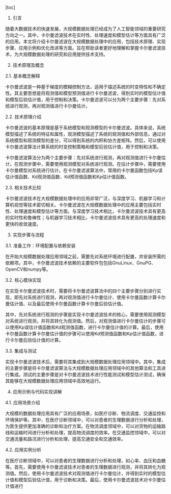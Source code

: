 
[toc]                    
                
                
1. 引言

随着大数据技术的快速发展，大规模数据处理已经成为了人工智能领域的重要研究方向之一。其中，卡尔曼滤波技术在实时性、处理速度和模型估计等方面具有广泛的应用。本文将介绍卡尔曼滤波在大规模数据处理中的应用，包括技术原理、实现步骤、应用示例和优化改进等方面。旨在帮助读者更好地理解和掌握卡尔曼滤波技术，为大规模数据处理的研究和应用提供技术支持。

2. 技术原理及概念

2.1. 基本概念解释

卡尔曼滤波是一种基于梯度的模糊控制方法，适用于描述系统的时变特性和不确定性。其主要思想是将观测值和模型预测值进行卡尔曼滤波，得到实时的模型估计值和模型后验估计值，用于控制和决策。卡尔曼滤波可以分为两个主要步骤：先对系统进行观测，再对观测值进行卡尔曼估计。

2.2. 技术原理介绍

卡尔曼滤波的基本原理是基于系统模型和观测模型的卡尔曼滤波。具体来说，系统模型描述了系统的特征和属性，观测模型描述了系统的观测值和外部信息。通过对系统模型和观测模型的差分，可以得到系统的内积和协方差矩阵。然后，可以使用卡尔曼滤波算法计算系统的时变控制策略和模型后验估计值，用于控制和决策。

卡尔曼滤波算法分为两个主要步骤：先对系统进行观测，再对观测值进行卡尔曼估计。在观测步骤中，需要使用观测模型对系统进行观测。在估计步骤中，需要使用卡尔曼模型对系统进行估计。在卡尔曼滤波算法中，常用的卡尔曼函数包括Kp误估计值函数、Kd观测值函数、Kd预测值函数和Kp估计值函数。

2.3. 相关技术比较

卡尔曼滤波技术在大规模数据处理中的应用非常广泛，与深度学习、机器学习和计算机视觉等技术密切相关。卡尔曼滤波在大规模数据处理中的应用主要包括实时性、处理速度和模型估计等方面。与深度学习技术相比，卡尔曼滤波技术具有更高的实时性和鲁棒性；与机器学习技术相比，卡尔曼滤波技术具有更高的处理速度和更快的收敛速度。

3. 实现步骤与流程

3.1. 准备工作：环境配置与依赖安装

在开始大规模数据处理应用领域之前，需要先对系统环境进行配置，并安装所需的依赖项。其中，卡尔曼滤波技术依赖的主要软件包包括GnuLinux、GnuPG、OpenCV和numpy等。

3.2. 核心模块实现

在实现卡尔曼滤波技术时，需要将卡尔曼滤波算法中的四个主要步骤分别进行实现，即先对系统进行观测，再对观测值进行卡尔曼估计、使用卡尔曼函数计算卡尔曼估计值、以及最后使用卡尔曼函数计算卡尔曼后验估计值。

其中，先对系统进行观测的步骤是实现卡尔曼滤波技术的核心，需要使用观测模型对系统进行观测，并将其转化为观测值。然后，对观测值进行卡尔曼估计的步骤可以使用Kp误估计值函数和Kd观测值函数，进行卡尔曼估计值的计算。最后，使用卡尔曼函数计算卡尔曼估计值的步骤可以使用Kd预测值函数和Kp估计值函数，进行卡尔曼后验估计值的计算。

3.3. 集成与测试

实现卡尔曼滤波技术后，需要将其集成到大规模数据处理应用领域中。其中，集成的主要步骤是将卡尔曼滤波算法与大规模数据处理应用领域中的其他算法和工具进行集成。测试的主要步骤是对卡尔曼滤波技术进行性能测试和模型估计测试，确保其能够在大规模数据处理应用领域中高效地运行。

4. 应用示例与代码实现讲解

4.1. 应用场景介绍

大规模的数据处理应用具有广泛的应用场景，如医疗诊断、物流调度、交通监控和环境保护等。其中，在医疗诊断领域中，可以对患者的生理数据进行分析和处理，为医生提供更加准确的诊断和治疗方案。在物流调度领域中，可以对货物的运输路线和运输时间进行分析和处理，提高物流调度的效率。在交通监控领域中，可以对交通流量和路况进行分析和处理，提高交通安全和交通效率。

4.2. 应用实例分析

在医疗诊断领域中，可以对患者的生理数据进行分析和处理，如心率、血压和血糖等。首先，需要使用卡尔曼滤波技术对患者的生理数据进行观测，并将其转化为观测值。然后，使用卡尔曼滤波技术对观测值进行卡尔曼估计，并得到实时的模型估计值和模型后验估计值，用于诊断和决策。最后，使用卡尔曼滤波技术对卡尔曼估计值进行

